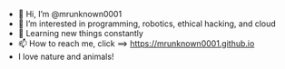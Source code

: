 - 👋 Hi, I’m @mrunknown0001
- 👀 I’m interested in programming, robotics, ethical hacking, and cloud
- 🌱 Learning new things constantly
- 📫 How to reach me, click ==> https://mrunknown0001.github.io
- I love nature and animals!

<!---
mrunknown0001/mrunknown0001 is a ✨ special ✨ repository because its `README.md` (this file) appears on your GitHub profile.
You can click the Preview link to take a look at your changes.
--->
